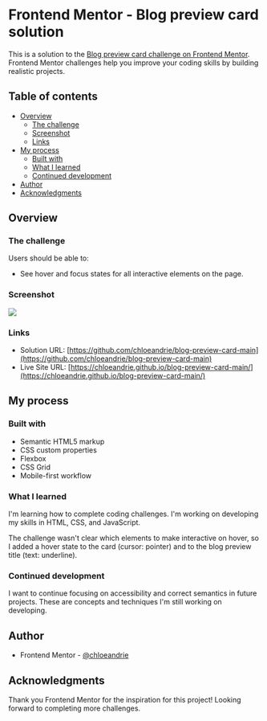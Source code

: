 # Frontend Mentor - Blog preview card solution

This is a solution to the [Blog preview card challenge on Frontend Mentor](https://www.frontendmentor.io/challenges/blog-preview-card-ckPaj01IcS). Frontend Mentor challenges help you improve your coding skills by building realistic projects.

## Table of contents

- [Overview](#overview)
  - [The challenge](#the-challenge)
  - [Screenshot](#screenshot)
  - [Links](#links)
- [My process](#my-process)
  - [Built with](#built-with)
  - [What I learned](#what-i-learned)
  - [Continued development](#continued-development)
- [Author](#author)
- [Acknowledgments](#acknowledgments)

## Overview

### The challenge

Users should be able to:

- See hover and focus states for all interactive elements on the page.

### Screenshot

![](./screenshot.png)

### Links

- Solution URL: [https://github.com/chloeandrie/blog-preview-card-main](https://github.com/chloeandrie/blog-preview-card-main)
- Live Site URL: [https://chloeandrie.github.io/blog-preview-card-main/](https://chloeandrie.github.io/blog-preview-card-main/)

## My process

### Built with

- Semantic HTML5 markup
- CSS custom properties
- Flexbox
- CSS Grid
- Mobile-first workflow

### What I learned

I'm learning how to complete coding challenges. I'm working on developing my skills in HTML, CSS, and JavaScript.

The challenge wasn't clear which elements to make interactive on hover, so I added a hover state to the card (cursor: pointer) and to the blog preview title (text: underline).

### Continued development

I want to continue focusing on accessibility and correct semantics in future projects. These are concepts and techniques I'm still working on developing.

## Author

- Frontend Mentor - [@chloeandrie](https://www.frontendmentor.io/profile/chloeandrie)

## Acknowledgments

Thank you Frontend Mentor for the inspiration for this project! Looking forward to completing more challenges.
